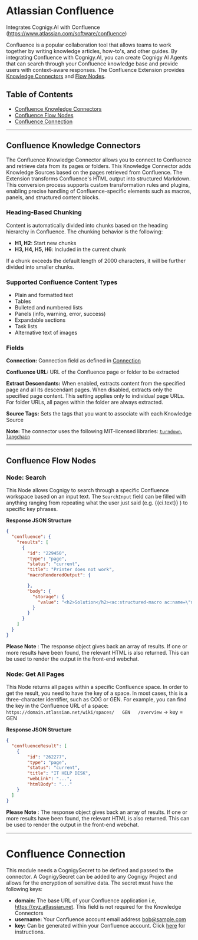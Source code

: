 ﻿# Atlassian Confluence

Integrates Cognigy.AI with Confluence (https://www.atlassian.com/software/confluence)

Confluence is a popular collaboration tool that allows teams to work together by writing knowledge articles, how-to's, and other guides. By integrating Confluence with Cognigy.AI, you can create Cognigy AI Agents that can search through your Confluence knowledge base and provide users with context-aware responses. The Confluence Extension provides [Knowledge Connectors](#confluence-knowledge-connectors) and [Flow Nodes](#confluence-flow-nodes).

## Table of Contents
- [Confluence Knowledge Connectors](#confluence-knowledge-connectors)
- [Confluence Flow Nodes](#confluence-flow-nodes)
- [Confluence Connection](#confluence-connection)

---
## Confluence Knowledge Connectors

The Confluence Knowledge Connector allows you to connect to Confluence and retrieve data from its pages or folders. This Knowledge Connector adds Knowledge Sources based on the pages retrieved from Confluence. The Extension transforms Confluence's HTML output into structured Markdown. This conversion process supports custom transformation rules and plugins, enabling precise handling of Confluence-specific elements such as macros, panels, and structured content blocks.

### Heading-Based Chunking

Content is automatically divided into chunks based on the heading hierarchy in Confluence. The chunking behavior is the following:
- **H1, H2**: Start new chunks
- **H3, H4, H5, H6**: Included in the current chunk

If a chunk exceeds the default length of 2000 characters, it will be further divided into smaller chunks.

### Supported Confluence Content Types

- Plain and formatted text
- Tables
- Bulleted and numbered lists
- Panels (info, warning, error, success)
- Expandable sections
- Task lists
- Alternative text of images

### Fields

**Connection:**
Connection field as defined in [Connection](#confluence-connection)

**Confluence URL:**
URL of the Confluence page or folder to be extracted

**Extract Descendants:**
When enabled, extracts content from the specified page and all its descendant pages. When disabled, extracts only the specified page content. This setting applies only to individual page URLs. For folder URLs, all pages within the folder are always extracted.

**Source Tags:**
Sets the tags that you want to associate with each Knowledge Source

**Note:** The connector uses the following MIT-licensed libraries: [`turndown`](https://www.npmjs.com/package/turndown), [`langchain`](https://www.npmjs.com/package/langchain)

---

## Confluence Flow Nodes

### Node: Search

This Node allows Cognigy to search through a specific Confluence workspace based on an input text. The `SearchInput` field can be filled with anything ranging from repeating what the user just said (e.g. {{ci.text}} ) to specific key phrases.

**Response JSON Structure**

```json
{
  "confluence": {
    "results": [
      {
        "id": "229450",
        "type": "page",
        "status": "current",
        "title": "Printer does not work",
        "macroRenderedOutput": {

        },
        "body": {
          "storage": {
            "value": "<h2>Solution</h2><ac:structured-macro ac:name=\"note\" ac:schema-version=\"1\" ac:macro-id=\"1943ffc0-d5dd-4fc4-8b73-610f6e0b7546\"><ac:rich-text-body><p>PLEASE NOTE: all printers will be replaced by HP DeskJets from August 2019 onwards"
          }
        }
      }
    ]
  }
}
```

**Please Note** : The response object gives back an array of results. If one or more results have been found, the relevant HTML is also returned. This can be used to render the output in the front-end webchat.

### Node: Get All Pages

This Node returns all pages within a specific Confluence space. In order to get the result, you need to have the key of a space. In most cases, this is a three-character identifier, such as COG or GEN. For example, you can find the key in the Confluence URL of a space: `https://domain.atlassian.net/wiki/spaces/   GEN   /overview` -> key = GEN

**Response JSON Structure**

```json
{
  "confluenceResult": [
    {
        "id": "262277",
        "type": "page",
        "status": "current",
        "title": "IT HELP DESK",
        "webLink": "...",
        "htmlBody": "..."
    }
  ]
}
```

 **Please Note** : The response object gives back an array of results. If one or more results have been found, the relevant HTML is also returned. This can be used to render the output in the front-end webchat.

---

# Confluence Connection

This module needs a CognigySecret to be defined and passed to the connector. A CognigySecret can be added to any Cognigy Project and allows for the encryption of sensitive data. The secret must have the following keys:
- **domain:** The base URL of your Confluence application i.e, https://xyz.atlassian.net. This field is not required for the Knowledge Connectors
- **username:** Your Confluence account email address bob@sample.com
- **key:** Can be generated within your Confluence account. Click [here](https://confluence.atlassian.com/cloud/api-tokens-938839638.html) for instructions.

